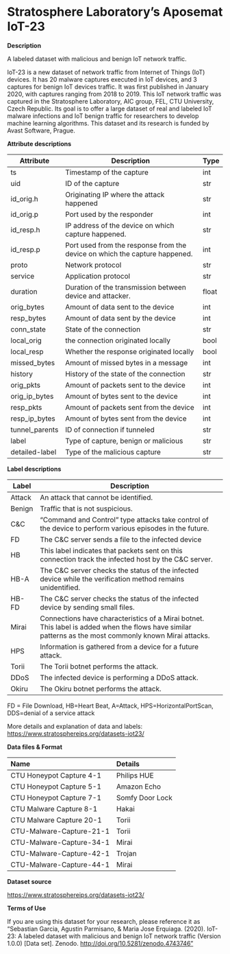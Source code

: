 # Stratosphere Laboratory’s Aposemat IoT-23

**Description**

A labeled dataset with malicious and benign IoT network traffic.

IoT-23 is a new dataset of network traffic from Internet of Things (IoT)
devices. It has 20 malware captures executed in IoT devices, and 3 captures for
benign IoT devices traffic. It was first published in January 2020, with
captures ranging from 2018 to 2019. This IoT network traffic was captured in the
Stratosphere Laboratory, AIC group, FEL, CTU University, Czech Republic. Its
goal is to offer a large dataset of real and labeled IoT malware infections and
IoT benign traffic for researchers to develop machine learning algorithms. This
dataset and its research is funded by Avast Software, Prague.

**Attribute descriptions**

| Attribute      | Description                                                                | Type  |
|----------------|----------------------------------------------------------------------------|-------|
| ts             | Timestamp of the capture                                                   | int   |
| uid            | ID of the capture                                                          | str   |
| id_orig.h      | Originating IP where the attack happened                                   | str   |
| id_orig.p      | Port used by the responder                                                 | int   |
| id_resp.h      | IP address of the device on which capture happened.                        | str   |
| id_resp.p      | Port used from the response from the device on which the capture happened. | int   |
| proto          | Network protocol                                                           | str   |
| service        | Application protocol                                                       | str   |
| duration       | Duration of the transmission between device and attacker.                  | float |
| orig_bytes     | Amount of data sent to the device                                          | int   |
| resp_bytes     | Amount of data sent by the device                                          | int   |
| conn_state     | State of the connection                                                    | str   |
| local_orig     | the connection originated locally                                          | bool  |
| local_resp     | Whether the response originated locally                                    | bool  |
| missed_bytes   | Amount of missed bytes in a message                                        | int   |
| history        | History of the state of the connection                                     | str   |
| orig_pkts      | Amount of packets sent to the device                                       | int   |
| orig_ip_bytes  | Amount of bytes sent to the device                                         | int   |
| resp_pkts      | Amount of packets sent from the device                                     | int   |
| resp_ip_bytes  | Amount of bytes sent from the device                                       | int   |
| tunnel_parents | ID of connection if tunneled                                               | str   |
| label          | Type of capture, benign or malicious                                       | str   |
| detailed-label | Type of the malicious capture                                              | str   |

**Label descriptions**

| Label  | Description                                                                                                                                            |
|--------|--------------------------------------------------------------------------------------------------------------------------------------------------------|
| Attack | An attack that cannot be identified.                                                                                                                   |
| Benign | Traffic that is not suspicious.                                                                                                                        |
| C&C    | “Command and Control” type attacks take control of the device to perform various episodes in the future.                                               |
| FD     | The C&C server sends a file to the infected device                                                                                                     |
| HB     | This label indicates that packets sent on this connection track the infected host by the C&C server.                                                   |
| HB-A   | The C&C server checks the status of the infected device while the verification method remains unidentified.                                            |
| HB-FD  | The C&C server checks the status of the infected device by sending small files.                                                                        |
| Mirai  | Connections have characteristics of a Mirai botnet. This label is added when the flows have similar patterns as the most commonly known Mirai attacks. |
| HPS    | Information is gathered from a device for a future attack.                                                                                             |
| Torii  | The Torii botnet performs the attack.                                                                                                                  |
| DDoS   | The infected device is performing a DDoS attack.                                                                                                       |
| Okiru  | The Okiru botnet performs the attack.                                                                                                                  |

FD = File Download, HB=Heart Beat, A=Attack, HPS=HorizontalPortScan, DDS=denial of a service attack


More details and explanation of data and labels: <https://www.stratosphereips.org/datasets-iot23/>

**Data files & Format**

| Name                     | Details         |
|:-------------------------|:----------------|
| CTU Honeypot Capture 4-1 | Philips HUE     |
| CTU Honeypot Capture 5-1 | Amazon Echo     |
| CTU Honeypot Capture 7-1 | Somfy Door Lock |
| CTU Malware Capture 8-1  | Hakai           |
| CTU Malware Capture 20-1 | Torii           |
| CTU-Malware-Capture-21-1 | Torii           | 
| CTU-Malware-Capture-34-1 | Mirai           |
| CTU-Malware-Capture-42-1 | Trojan          |
| CTU-Malware-Capture-44-1 | Mirai           |

**Dataset source**

<https://www.stratosphereips.org/datasets-iot23/>

**Terms of Use**

If you are using this dataset for your research, please reference it as
“Sebastian Garcia, Agustin Parmisano, & Maria Jose Erquiaga. (2020). IoT-23: A
labeled dataset with malicious and benign IoT network traffic (Version 1.0.0)
[Data set]. Zenodo. http://doi.org/10.5281/zenodo.4743746”

